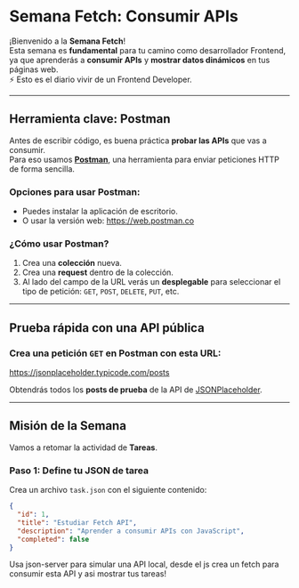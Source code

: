 #  Semana Fetch: Consumir APIs

¡Bienvenido a la **Semana Fetch**!  
Esta semana es **fundamental** para tu camino como desarrollador Frontend, ya que aprenderás a **consumir APIs** y **mostrar datos dinámicos** en tus páginas web.  
⚡ Esto es el diario vivir de un Frontend Developer.

---

## Herramienta clave: Postman

Antes de escribir código, es buena práctica **probar las APIs** que vas a consumir.  
Para eso usamos **[Postman](https://www.postman.com/)**, una herramienta para enviar peticiones HTTP de forma sencilla.

### Opciones para usar Postman:

- Puedes instalar la aplicación de escritorio.
- O usar la versión web: https://web.postman.co

### ¿Cómo usar Postman?

1. Crea una **colección** nueva.
2. Crea una **request** dentro de la colección.
3. Al lado del campo de la URL verás un **desplegable** para seleccionar el tipo de petición: `GET`, `POST`, `DELETE`, `PUT`, etc.

---

##  Prueba rápida con una API pública

### Crea una petición `GET` en Postman con esta URL:

https://jsonplaceholder.typicode.com/posts


Obtendrás todos los **posts de prueba** de la API de [JSONPlaceholder](https://jsonplaceholder.typicode.com/).

---

## Misión de la Semana

Vamos a retomar la actividad de **Tareas**.

### Paso 1: Define tu JSON de tarea

Crea un archivo `task.json` con el siguiente contenido:

```json
{
  "id": 1,
  "title": "Estudiar Fetch API",
  "description": "Aprender a consumir APIs con JavaScript",
  "completed": false
}
```

Usa json-server para simular una API local, desde el js crea un fetch para consumir esta API y asi mostrar tus tareas!
